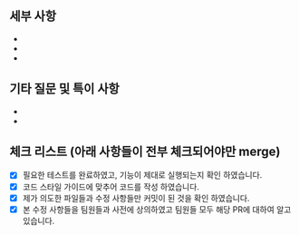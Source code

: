 ## 세부 사항

-
-
-

## 기타 질문 및 특이 사항

-
-

## 체크 리스트 (아래 사항들이 전부 체크되어야만 merge)

- [x] 필요한 테스트를 완료하였고, 기능이 제대로 실행되는지 확인 하였습니다.
- [x] 코드 스타일 가이드에 맞추어 코드를 작성 하였습니다.
- [x] 제가 의도한 파일들과 수정 사항들만 커밋이 된 것을 확인 하였습니다.
- [x] 본 수정 사항들을 팀원들과 사전에 상의하였고 팀원들 모두 해당 PR에 대하여 알고 있습니다.
